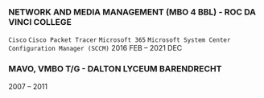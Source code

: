 ### NETWORK AND MEDIA MANAGEMENT (MBO 4 BBL) - ROC DA VINCI COLLEGE

```Cisco```
```Cisco Packet Tracer```
```Microsoft 365```
```Microsoft System Center Configuration Manager (SCCM)```
2016 FEB – 2021 DEC

### MAVO, VMBO T/G - DALTON LYCEUM BARENDRECHT

2007 – 2011

